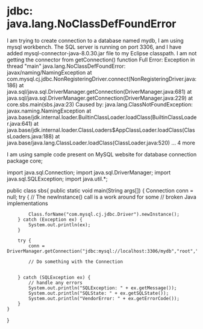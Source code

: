 
# jdbc: java.lang.NoClassDefFoundError

I am trying to create connection to a database named mydb, I am using mysql workbench.
The SQL server is running on port 3306, and I have added mysql-connector-java-8.0.30.jar file to my Eclipse classpath.
I am not getting the connector from getConnection() function
Full Error:
Exception in thread "main" java.lang.NoClassDefFoundError: javax/naming/NamingException
    at com.mysql.cj.jdbc.NonRegisteringDriver.connect(NonRegisteringDriver.java:186)
    at java.sql/java.sql.DriverManager.getConnection(DriverManager.java:681)
    at java.sql/java.sql.DriverManager.getConnection(DriverManager.java:229)
    at core.sbs.main(sbs.java:23)
Caused by: java.lang.ClassNotFoundException: javax.naming.NamingException
    at java.base/jdk.internal.loader.BuiltinClassLoader.loadClass(BuiltinClassLoader.java:641)
    at java.base/jdk.internal.loader.ClassLoaders$AppClassLoader.loadClass(ClassLoaders.java:188)
    at java.base/java.lang.ClassLoader.loadClass(ClassLoader.java:520)
    ... 4 more

I am using sample code present on MySQL website for database connection
package core;

import java.sql.Connection;
import java.sql.DriverManager;
import java.sql.SQLException;
import java.util.*;


public class sbs{
    public static void main(String args[])
    {
        Connection conn = null;
        try {
            // The newInstance() call is a work around for some
            // broken Java implementations

            Class.forName("com.mysql.cj.jdbc.Driver").newInstance();
        } catch (Exception ex) {
            System.out.println(ex);
        }
 
        try {
            conn = DriverManager.getConnection("jdbc:mysql://localhost:3306/mydb","root","admin");

            // Do something with the Connection


        } catch (SQLException ex) {
            // handle any errors
            System.out.println("SQLException: " + ex.getMessage());
            System.out.println("SQLState: " + ex.getSQLState());
            System.out.println("VendorError: " + ex.getErrorCode());
        }
    }
}


        